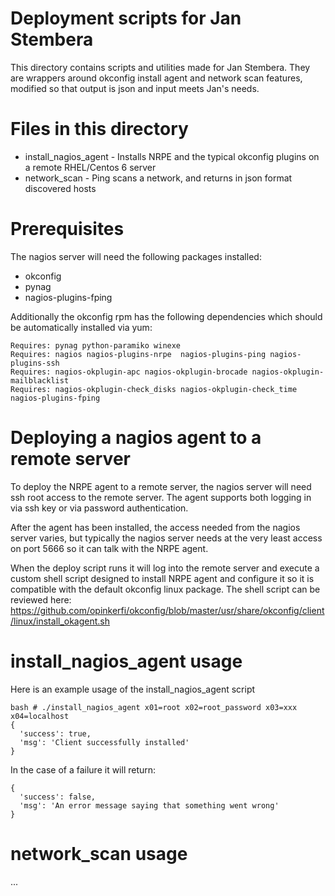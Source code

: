 Deployment scripts for Jan Stembera
===================================

This directory contains scripts and utilities made for Jan Stembera. They are wrappers around okconfig install agent
and network scan features, modified so that output is json and input meets Jan's needs.

Files in this directory
=======================

* install_nagios_agent  - Installs NRPE and the typical okconfig plugins on a remote RHEL/Centos 6 server
* network_scan          - Ping scans a network, and returns in json format discovered hosts


Prerequisites
=============

The nagios server will need the following packages installed:

* okconfig
* pynag
* nagios-plugins-fping


Additionally the okconfig rpm has the following dependencies which should be automatically installed
via yum:
```
Requires: pynag python-paramiko winexe
Requires: nagios nagios-plugins-nrpe  nagios-plugins-ping nagios-plugins-ssh
Requires: nagios-okplugin-apc nagios-okplugin-brocade nagios-okplugin-mailblacklist
Requires: nagios-okplugin-check_disks nagios-okplugin-check_time nagios-plugins-fping
```

Deploying a nagios agent to a remote server
===========================================
To deploy the NRPE agent to a remote server, the nagios server will need ssh root access to the remote server. The
agent supports both logging in via ssh key or via password authentication.

After the agent has been installed, the access needed from the nagios server varies, but typically the nagios server needs
at the very least access on port 5666 so it can talk with the NRPE agent.

When the deploy script runs it will log into the remote server and execute a custom shell script designed to install NRPE
agent and configure it so it is compatible with the default okconfig linux package. The shell script can be reviewed here:
https://github.com/opinkerfi/okconfig/blob/master/usr/share/okconfig/client/linux/install_okagent.sh

install_nagios_agent usage
==========================

Here is an example usage of the install_nagios_agent script

```
bash # ./install_nagios_agent x01=root x02=root_password x03=xxx x04=localhost
{
  'success': true,
  'msg': 'Client successfully installed'
}
```

In the case of a failure it will return:
```
{
  'success': false,
  'msg': 'An error message saying that something went wrong'
}
```

network_scan usage
==================

...


